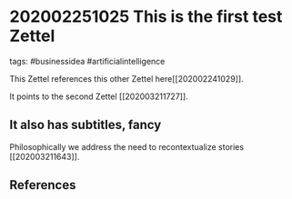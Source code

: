 # 202002251025 This is the first test Zettel
tags: #businessidea #artificialintelligence

This Zettel references this other Zettel here[[202002241029]].

It points to the second Zettel [[202003211727]].


## It also has subtitles, fancy
Philosophically we address the need to recontextualize stories [[202003211643]].

## References
[^blendle]: See https://blendle.com/
[^blinkist]: See https://www.blinkist.com/

